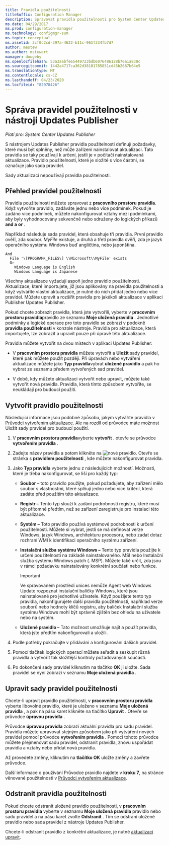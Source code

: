 ```yaml
---
title: Pravidla použitelnosti
titleSuffix: Configuration Manager
description: Spravovat pravidla použitelnosti pro System Center Updates Publisher
ms.date: 04/29/2017
ms.prod: configuration-manager
ms.technology: configmgr-sum
ms.topic: conceptual
ms.assetid: 3cf0c2cd-397a-4622-b11c-961f334fb7d7
author: mestew
ms.author: mstewart
manager: dougeby
ms.openlocfilehash: 53a3aabfe65449723bdb6076486128b76a1a830c
ms.sourcegitcommit: 1442a4717ca362d38101785851cd45b2687b64e5
ms.translationtype: MT
ms.contentlocale: cs-CZ
ms.lasthandoff: 04/23/2020
ms.locfileid: "82078426"
---
```

# <a name="manage-applicability-rules-in-updates-publisher"></a>Správa pravidel použitelnosti v nástroji Updates Publisher

*Platí pro: System Center Updates Publisher*

S nástrojem Updates Publisher pravidla použitelnosti definují požadavky, které musí být splněny, než může zařízení nainstalovat aktualizaci. Tato pravidla se taky používají k určení, jestli je v počítači nainstalovaná aktualizace. Pravidlo použitelnosti, které je složité s více částmi, se označuje jako sada pravidel.

Sady aktualizací nepoužívají pravidla použitelnosti.

## <a name="overview-of-applicability-rules"></a>Přehled pravidel použitelnosti
Pravidla použitelnosti můžete spravovat z **pracovního prostoru pravidla**. Když vytvoříte pravidlo, zadáváte jednu nebo více podmínek. Pokud je zadáno více podmínek, můžete nakonfigurovat vztahy mezi podmínkami, aby byly vyhodnocovány sekvenčně nebo sdruženy do logických příkazů **and a** **or** .

Například následuje sada pravidel, která obsahuje tři pravidla. První pravidlo ověří, zda soubor. *MyFile* existuje, a druhá a třetí pravidla ověří, zda je jazyk operačního systému Windows buď angličtina, nebo japonština.

``` Example
And  
  File '\[PROGRAM\_FILES\] \\Microsoft\\MyFile' exists  
  Or  
    Windows Language is English
    Windows Language is Japanese
```

Všechny aktualizace vyžadují aspoň jedno pravidlo použitelnosti. Aktualizace, které importujete, již jsou aplikovány na pravidla použitelnosti a když vytváříte vlastní aktualizace, je nutné do nich přidat jedno nebo více pravidel. Můžete upravit a rozšířit pravidla pro jakékoli aktualizace v aplikaci Publisher Updates Publisher.

Pokud chcete zobrazit pravidla, která jste vytvořili, vyberte v **pracovním prostoru pravidla**pravidlo ze seznamu **Moje uložená pravidla** . Jednotlivé podmínky a logické operace pro toto pravidlo se zobrazí v podokně **pravidla použitelnosti** v konzole nástroje. Pravidla pro aktualizace, která importujete, lze zobrazit a upravit pouze při úpravě této aktualizace.

Pravidla můžete vytvořit na dvou místech v aplikaci Updates Publisher:

-   V **pracovním prostoru pravidla** můžete vytvořit a **Uložit** sady pravidel, které pak můžete použít později. Při úpravách nebo vytváření aktualizace můžete jako **Typ pravidla**vybrat **uložené pravidlo** a pak ho vybrat ze seznamu předem vytvořených sad pravidel.

-   V době, kdy můžete aktualizaci vytvořit nebo upravit, můžete také vytvořit nová pravidla. Pravidla, která tímto způsobem vytvoříte, se neukládají pro budoucí použití.

## <a name="create-applicability-rule"></a>Vytvořit pravidlo použitelnosti
Následující informace jsou podobné způsobu, jakým vytváříte pravidla v [Průvodci vytvořením aktualizace](create-updates-with-updates-publisher.md#use-the-create-update-wizard). Ale na rozdíl od průvodce máte možnost Uložit sady pravidel pro budoucí použití.

1. V **pracovním prostoru pravidla**vyberte **vytvořit** . otevře se průvodce **vytvořením pravidla** .

2. Zadejte název pravidla a potom klikněte na ![nové pravidlo.](media/newrule.png) Otevře se stránka s **pravidlem použitelnosti** , kde můžete nakonfigurovat pravidla.

3. Jako **Typ pravidla** vyberte jednu z následujících možností. Možnosti, které je třeba nakonfigurovat, se liší pro každý typ:

   - **Soubor** – toto pravidlo použijte, pokud požadujete, aby zařízení mělo soubor s vlastnostmi, které splňují jedno nebo více kritérií, která zadáte před použitím této aktualizace.

   - **Registr –** Tento typ slouží k zadání podrobností registru, které musí být přítomné předtím, než se zařízení zaregistruje pro instalaci této aktualizace.

   - **Systém –** Toto pravidlo používá systémové podrobnosti k určení použitelnosti. Můžete si vybrat, jestli se má definovat verze Windows, jazyk Windows, architekturu procesoru, nebo zadat dotaz rozhraní WMI k identifikaci operačního systému zařízení.

   - **Instalační služba systému Windows –** Tento typ pravidla použijte k určení použitelnosti na základě nainstalovaného. MSI nebo Instalační služba systému Windows patch (. MSP). Můžete také určit, zda jsou v rámci požadavku nainstalovány konkrétní součásti nebo funkce.

     > [!IMPORTANT]   
     > Ve spravovaném prostředí unices nemůže Agent web Windows Update rozpoznat instalační balíčky Windows, které jsou nainstalované pro jednotlivé uživatele. Když použijete tento typ pravidla, nakonfigurujete další pravidla použitelnosti, například verze souborů nebo hodnoty klíčů registru, aby balíček Instalační služba systému Windows mohl být správně zjištěn bez ohledu na uživatele nebo na systém.

   - **Uložené pravidlo –** Tato možnost umožňuje najít a použít pravidla, která jste předtím nakonfigurovali a uložili.

4. Podle potřeby pokračujte v přidávání a konfigurování dalších pravidel.

5. Pomocí tlačítek logických operací můžete seřadit a seskupit různá pravidla a vytvořit tak složitější kontroly požadovaných součástí.

6. Po dokončení sady pravidel kliknutím na tlačítko **OK** ji uložte. Sada pravidel se nyní zobrazí v seznamu **Moje uložená pravidla** .

## <a name="edit-applicability-rule-sets"></a>Upravit sady pravidel použitelnosti
Chcete-li upravit pravidlo použitelnosti, v **pracovním prostoru pravidla** vyberte libovolné pravidlo, které je uloženo v seznamu **Moje uložená pravidla** , a pak na pásu karet klikněte na tlačítko **Upravit** . Otevře se průvodce **úpravou pravidla** .

Průvodce **úpravou pravidla** zobrazí aktuální pravidla pro sadu pravidel. Pravidla můžete upravovat stejným způsobem jako při vytváření nových pravidel pomocí průvodce **vytvořením pravidla** . Pomocí tohoto průvodce můžete přejmenovat sadu pravidel, odstranit pravidla, znovu uspořádat pravidla a vztahy nebo přidat nová pravidla.

Až provedete změny, kliknutím na **tlačítko OK** uložte změny a zavřete průvodce.

Další informace o používání Průvodce pravidlo najdete v **kroku 7**, na stránce věnované použitelnosti v [Průvodci vytvořením aktualizace](create-updates-with-updates-publisher.md#use-the-create-update-wizard).

## <a name="delete-applicability-rules"></a>Odstranit pravidla použitelnosti
Pokud chcete odstranit uložené pravidlo použitelnosti, v **pracovním prostoru pravidla** vyberte v seznamu **Moje uložená pravidla** pravidlo nebo sadu pravidel a na pásu karet zvolte **Odstranit** . Tím se odstraní uložené pravidlo nebo sada pravidel z nástroje Updates Publisher.

Chcete-li odstranit pravidlo z konkrétní aktualizace, je nutné [aktualizaci upravit](manage-updates-with-updates-publisher.md#edit-updates-and-bundles).
